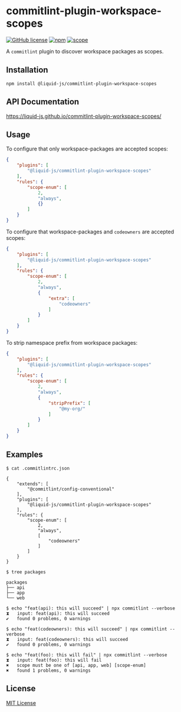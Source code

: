 # commitlint-plugin-workspace-scopes

[![GitHub license](https://img.shields.io/github/license/Liquid-JS/commitlint-plugin-workspace-scopes.svg)](https://github.com/Liquid-JS/commitlint-plugin-workspace-scopes/blob/master/LICENSE)
[![npm](https://img.shields.io/npm/dm/@liquid-js/commitlint-plugin-workspace-scopes.svg)](https://www.npmjs.com/package/@liquid-js/commitlint-plugin-workspace-scopes)
[![scope](https://img.shields.io/npm/v/@liquid-js/commitlint-plugin-workspace-scopes.svg)](https://www.npmjs.com/package/@liquid-js/commitlint-plugin-workspace-scopes)

A `commitlint` plugin to discover workspace packages as scopes.

## Installation

    npm install @liquid-js/commitlint-plugin-workspace-scopes

## API Documentation

<https://liquid-js.github.io/commitlint-plugin-workspace-scopes/>

## Usage

To configure that only workspace-packages are accepted scopes:

```json
{
    "plugins": [
        "@liquid-js/commitlint-plugin-workspace-scopes"
    ],
    "rules": {
        "scope-enum": [
            2,
            "always",
            {}
        ]
    }
}
```

To configure that workspace-packages and `codeowners` are accepted scopes:

```json
{
    "plugins": [
        "@liquid-js/commitlint-plugin-workspace-scopes"
    ],
    "rules": {
        "scope-enum": [
            2,
            "always",
            {
                "extra": [
                    "codeowners"
                ]
            }
        ]
    }
}
```

To strip namespace prefix from workspace packages:

```json
{
    "plugins": [
        "@liquid-js/commitlint-plugin-workspace-scopes"
    ],
    "rules": {
        "scope-enum": [
            2,
            "always",
            {
                "stripPrefix": [
                    "@my-org/"
                ]
            }
        ]
    }
}
```

## Examples

    $ cat .commitlintrc.json

    {
        "extends": [
            "@commitlint/config-conventional"
        ],
        "plugins": [
            "@liquid-js/commitlint-plugin-workspace-scopes"
        ],
        "rules": {
            "scope-enum": [
                2,
                "always",
                [
                    "codeowners"
                ]
            ]
        }
    }

    $ tree packages

    packages
    ├── api
    ├── app
    └── web

    $ echo "feat(api): this will succeed" | npx commitlint --verbose
    ⧗   input: feat(api): this will succeed
    ✔   found 0 problems, 0 warnings

    $ echo "feat(codeowners): this will succeed" | npx commitlint --verbose
    ⧗   input: feat(codeowners): this will succeed
    ✔   found 0 problems, 0 warnings

    $ echo "feat(foo): this will fail" | npx commitlint --verbose
    ⧗   input: feat(foo): this will fail
    ✖   scope must be one of [api, app, web] [scope-enum]
    ✖   found 1 problems, 0 warnings

## License

[MIT License](https://github.com/Liquid-JS/commitlint-plugin-workspace-scopes/blob/master/LICENSE)
